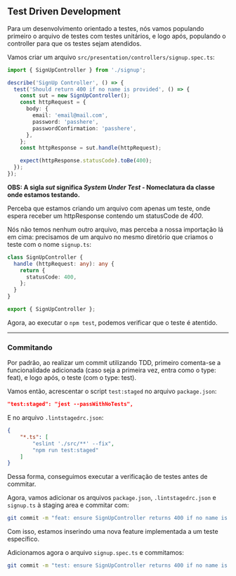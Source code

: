 ## Test Driven Development

Para um desenvolvimento orientado a testes, nós vamos populando primeiro o arquivo de testes com testes unitários, e logo após, populando o controller para que os testes sejam atendidos.

Vamos criar um arquivo `src/presentation/controllers/signup.spec.ts`:
```typescript
import { SignUpController } from './signup';

describe('SignUp Controller', () => {
  test('Should return 400 if no name is provided', () => {
    const sut = new SignUpController();
    const httpRequest = {
      body: {
        email: 'email@mail.com',
        password: 'passhere',
        passwordConfirmation: 'passhere',
      },
    };
    const httpResponse = sut.handle(httpRequest);

    expect(httpResponse.statusCode).toBe(400);
  });
});
```

**OBS: A sigla _sut_ significa _System Under Test_ - Nomeclatura da classe onde estamos testando.**

Perceba que estamos criando um arquivo com apenas um teste, onde espera receber um httpResponse contendo um statusCode de _400_.

Nós não temos nenhum outro arquivo, mas perceba a nossa importação lá em cima: precisamos de um arquivo no mesmo diretório que criamos o teste com o nome `signup.ts`:
```typescript
class SignUpController {
  handle (httpRequest: any): any {
    return {
      statusCode: 400,
    };
  }
}

export { SignUpController };
```

Agora, ao executar o `npm test`, podemos verificar que o teste é atentido.

---

### Commitando

Por padrão, ao realizar um commit utilizando TDD, primeiro comenta-se a funcionalidade adicionada (caso seja a primeira vez, entra como o type: feat), e logo após, o teste (com o type: test).

Vamos então, acrescentar o script `test:staged` no arquivo `package.json`:
```JSON
"test:staged": "jest --passWithNoTests",
```

E no arquivo `.lintstagedrc.json`:
```JSON
{
    "*.ts": [
        "eslint './src/**' --fix",
        "npm run test:staged"
    ]
}
```

Dessa forma, conseguimos executar a verificação de testes antes de commitar.

Agora, vamos adicionar os arquivos `package.json`, `.lintstagedrc.json` e `signup.ts` à staging area e commitar com:

```bash
git commit -m "feat: ensure SignUpController returns 400 if no name is provided"
```

Com isso, estamos inserindo uma nova feature implementada a um teste específico.

Adicionamos agora o arquivo `signup.spec.ts` e commitamos:

```bash
git commit -m "test: ensure SignUpController returns 400 if no name is provided"
```